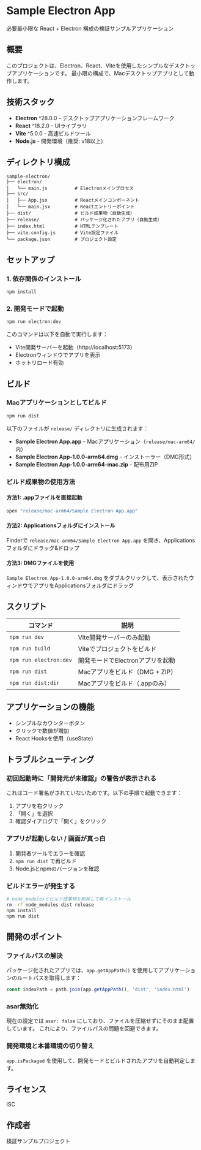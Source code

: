 # Sample Electron App

必要最小限な React + Electron 構成の検証サンプルアプリケーション

## 概要

このプロジェクトは、Electron、React、Viteを使用したシンプルなデスクトップアプリケーションです。
最小限の構成で、Macデスクトップアプリとして動作します。

## 技術スタック

- **Electron** ^28.0.0 - デスクトップアプリケーションフレームワーク
- **React** ^18.2.0 - UIライブラリ
- **Vite** ^5.0.0 - 高速ビルドツール
- **Node.js** - 開発環境（推奨: v18以上）

## ディレクトリ構成

```
sample-electron/
├── electron/
│   └── main.js          # Electronメインプロセス
├── src/
│   ├── App.jsx          # Reactメインコンポーネント
│   └── main.jsx         # Reactエントリーポイント
├── dist/                # ビルド成果物（自動生成）
├── release/             # パッケージ化されたアプリ（自動生成）
├── index.html           # HTMLテンプレート
├── vite.config.js       # Vite設定ファイル
└── package.json         # プロジェクト設定
```

## セットアップ

### 1. 依存関係のインストール

```bash
npm install
```

### 2. 開発モードで起動

```bash
npm run electron:dev
```

このコマンドは以下を自動で実行します：
- Vite開発サーバーを起動（http://localhost:5173）
- Electronウィンドウでアプリを表示
- ホットリロード有効

## ビルド

### Macアプリケーションとしてビルド

```bash
npm run dist
```

以下のファイルが `release/` ディレクトリに生成されます：

- **Sample Electron App.app** - Macアプリケーション（`release/mac-arm64/`内）
- **Sample Electron App-1.0.0-arm64.dmg** - インストーラー（DMG形式）
- **Sample Electron App-1.0.0-arm64-mac.zip** - 配布用ZIP

### ビルド成果物の使用方法

#### 方法1: .appファイルを直接起動
```bash
open "release/mac-arm64/Sample Electron App.app"
```

#### 方法2: Applicationsフォルダにインストール
Finderで `release/mac-arm64/Sample Electron App.app` を開き、Applicationsフォルダにドラッグ&ドロップ

#### 方法3: DMGファイルを使用
`Sample Electron App-1.0.0-arm64.dmg` をダブルクリックして、表示されたウィンドウでアプリをApplicationsフォルダにドラッグ

## スクリプト

| コマンド | 説明 |
|---------|------|
| `npm run dev` | Vite開発サーバーのみ起動 |
| `npm run build` | Viteでプロジェクトをビルド |
| `npm run electron:dev` | 開発モードでElectronアプリを起動 |
| `npm run dist` | Macアプリをビルド（DMG + ZIP） |
| `npm run dist:dir` | Macアプリをビルド（.appのみ） |

## アプリケーションの機能

- シンプルなカウンターボタン
- クリックで数値が増加
- React Hooksを使用（useState）

## トラブルシューティング

### 初回起動時に「開発元が未確認」の警告が表示される

これはコード署名がされていないためです。以下の手順で起動できます：

1. アプリを右クリック
2. 「開く」を選択
3. 確認ダイアログで「開く」をクリック

### アプリが起動しない / 画面が真っ白

1. 開発者ツールでエラーを確認
2. `npm run dist` で再ビルド
3. Node.jsとnpmのバージョンを確認

### ビルドエラーが発生する

```bash
# node_modulesとビルド成果物を削除して再インストール
rm -rf node_modules dist release
npm install
npm run dist
```

## 開発のポイント

### ファイルパスの解決

パッケージ化されたアプリでは、`app.getAppPath()` を使用してアプリケーションのルートパスを取得します：

```javascript
const indexPath = path.join(app.getAppPath(), 'dist', 'index.html')
```

### asar無効化

現在の設定では `asar: false` にしており、ファイルを圧縮せずにそのまま配置しています。
これにより、ファイルパスの問題を回避できます。

### 開発環境と本番環境の切り替え

`app.isPackaged` を使用して、開発モードとビルドされたアプリを自動判定します。

## ライセンス

ISC

## 作成者

検証サンプルプロジェクト
